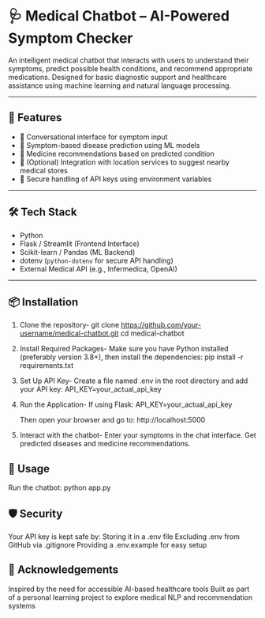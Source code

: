 # 🩺 Medical Chatbot – AI-Powered Symptom Checker

An intelligent medical chatbot that interacts with users to understand their symptoms, predict possible health conditions, and recommend appropriate medications. Designed for basic diagnostic support and healthcare assistance using machine learning and natural language processing.

---

## 🚀 Features

- 💬 Conversational interface for symptom input
- 🧠 Symptom-based disease prediction using ML models
- 💊 Medicine recommendations based on predicted condition
- 📍 (Optional) Integration with location services to suggest nearby medical stores
- 🔐 Secure handling of API keys using environment variables

---

## 🛠️ Tech Stack

- Python
- Flask / Streamlit (Frontend Interface)
- Scikit-learn / Pandas (ML Backend)
- dotenv (`python-dotenv` for secure API handling)
- External Medical API (e.g., Infermedica, OpenAI)

---

## 📦 Installation

1. Clone the repository-
   git clone https://github.com/your-username/medical-chatbot.git
   cd medical-chatbot

2. Install Required Packages-
   Make sure you have Python installed (preferably version 3.8+), then install the dependencies:
   pip install -r requirements.txt

3. Set Up API Key-
   Create a file named .env in the root directory and add your API key:
   API_KEY=your_actual_api_key

 4. Run the Application-
    If using Flask:
    API_KEY=your_actual_api_key

    Then open your browser and go to:
    http://localhost:5000

5. Interact with the chatbot-
   Enter your symptoms in the chat interface.
   Get predicted diseases and medicine recommendations.

## 🧪 Usage
Run the chatbot:
python app.py

## 🛡️ Security
Your API key is kept safe by:
Storing it in a .env file
Excluding .env from GitHub via .gitignore
Providing a .env.example for easy setup

## 🙌 Acknowledgements
Inspired by the need for accessible AI-based healthcare tools
Built as part of a personal learning project to explore medical NLP and recommendation systems




